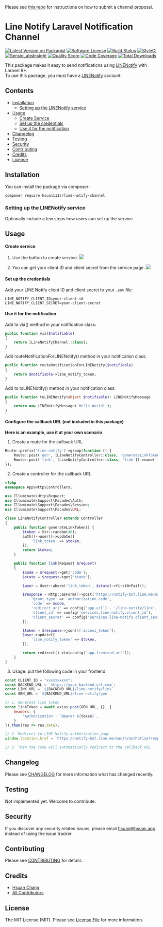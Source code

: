 Please see [this repo](https://github.com/laravel-notification-channels/channels) for instructions on how to submit a
channel proposal.

# Line Notify Laravel Notification Channel

[![Latest Version on Packagist](https://img.shields.io/packagist/v/hsuan1117/line-notify-channel.svg?style=flat-square)](https://packagist.org/packages/hsuan1117/line-notify-channel)
[![Software License](https://img.shields.io/badge/license-MIT-brightgreen.svg?style=flat-square)](LICENSE.md)
[![Build Status](https://img.shields.io/travis/hsuan1117/line-notify-channel/master.svg?style=flat-square)](https://travis-ci.org/hsuan1117/line-notify-channel)
[![StyleCI](https://styleci.io/repos/:style_ci_id/shield)](https://styleci.io/repos/:style_ci_id)
[![SensioLabsInsight](https://img.shields.io/sensiolabs/i/:sensio_labs_id.svg?style=flat-square)](https://insight.sensiolabs.com/projects/:sensio_labs_id)
[![Quality Score](https://img.shields.io/scrutinizer/g/hsuan1117/line-notify-channel.svg?style=flat-square)](https://scrutinizer-ci.com/g/hsuan1117/line-notify-channel)
[![Code Coverage](https://img.shields.io/scrutinizer/coverage/g/hsuan1117/line-notify-channel/master.svg?style=flat-square)](https://scrutinizer-ci.com/g/hsuan1117/line-notify-channel/?branch=master)
[![Total Downloads](https://img.shields.io/packagist/dt/hsuan1117/line-notify-channel.svg?style=flat-square)](https://packagist.org/packages/hsuan1117/line-notify-channel)

This package makes it easy to send notifications using [LINENotify](https://notify-bot.line.me/) with Laravel 8+.  
To use this package, you must have a [LINENotify](https://notify-bot.line.me/) account.


## Contents

- [Installation](#installation)
    - [Setting up the LINENotify service](#setting-up-the-LINENotify-service)
- [Usage](#usage)
    - [Create Service](#create-service)
    - [Set up the credentials](#set-up-the-credentials)
    - [Use it for the notification](#use-it-for-the-notification)
- [Changelog](#changelog)
- [Testing](#testing)
- [Security](#security)
- [Contributing](#contributing)
- [Credits](#credits)
- [License](#license)

## Installation

You can install the package via composer:

```bash
composer require hsuan1117/line-notify-channel
```

### Setting up the LINENotify service

Optionally include a few steps how users can set up the service.

## Usage


#### Create service

1. Use the button to create service.
   ![](.README_images/717d8859.png)

2. You can get your client ID and client secret from the service page.
   ![](.README_images/0c54c9e2.png)

#### Set up the credentials

Add your LINE Notify client ID and client secret to your `.env` file:

```dotenv
LINE_NOTIFY_CLIENT_ID=your-client-id
LINE_NOTIFY_CLIENT_SECRET=your-client-secret
```

#### Use it for the notification
Add to via() method in your notification class:

```php
public function via($notifiable)
{
    return [LineNotifyChannel::class];
}
```

Add routeNotificationForLINENotify() method in your notification class:
```php
public function routeNotificationForLINENotify($notifiable)
{
    return $notifiable->line_notify_token;
}
```

Add to toLINENotify() method in your notification class:
```php
public function toLINENotify(object $notifiable): LINENotifyMessage
{
    return new LINENotifyMessage('Hello World!');
}
```


#### Configure the callback URL (not included in this package)

**Here is an example, use it at your own scenario**

1. Create a route for the callback URL

```php
Route::prefix('line-notify')->group(function () {
    Route::post('gen', [LineNotifyController::class, 'generateLinkToken'])->name('line-notify.callback')->middleware('auth:sanctum');
    Route::post('link', [LineNotifyController::class, 'link'])->name('line-notify.callback');
});
```

2. Create a controller for the callback URL

```php
<?php
namespace App\Http\Controllers;

use Illuminate\Http\Request;
use Illuminate\Support\Facades\Auth;
use Illuminate\Support\Facades\Session;
use Illuminate\Support\Facades\URL;

class LineNotifyController extends Controller
{
    public function generateLinkToken() {
        $token = Str::random(40);
        auth()->user()->update([
            'link_token' => $token,
        ]);
        return $token;
    }

    public function link(Request $request)
    {
        $code = $request->get('code');
        $state = $request->get('state');

        $user = User::where('link_token', $state)->firstOrFail();

        $response = Http::asForm()->post('https://notify-bot.line.me/oauth/token', [
            'grant_type' => 'authorization_code',
            'code' => $code,
            'redirect_uri' => config('app.url') . '/line-notify/link',
            'client_id' => config('services.line-notify.client_id'),
            'client_secret' => config('services.line-notify.client_secret'),
        ]);

        $token = $response->json()['access_token'];
        $user->update([
            'line_notify_token' => $token,
        ]);

        return redirect()->to(config('app.frontend_url'));
    }
}
```

3. Usage: put the following code in your frontend

```javascript
const CLIENT_ID = "xxxxxxxxxx";
const BACKEND_URL = `https://your-backend-url.com`;
const LINK_URL = `${BACKEND_URL}/line-notify/link`
const GEN_URL = `${BACKEND_URL}/line-notify/gen`

// 1. Generate link token
const linkToken = await axios.post(GEN_URL, {}, {
    headers: {
        'Authorization': `Bearer ${token}`,
    }
}).then(res => res.data);

// 2. Redirect to LINE Notify authorization page
window.location.href = `https://notify-bot.line.me/oauth/authorize?response_type=code&client_id=${CLIENT_ID}&redirect_uri=${encodeURIComponent(LINK_URL)}&scope=notify&state=${linkToken}&response_mode=form_post`;

// 3. Then the code will automatically redirect to the callback URL
```

## Changelog

Please see [CHANGELOG](CHANGELOG.md) for more information what has changed recently.

## Testing

Not implemented yet. Welcome to contribute.

## Security

If you discover any security related issues, please email hsuan@hsuan.app instead of using the issue tracker.

## Contributing

Please see [CONTRIBUTING](CONTRIBUTING.md) for details.

## Credits

- [Hsuan Chang](https://github.com/hsuan1117)
- [All Contributors](../../contributors)

## License

The MIT License (MIT). Please see [License File](LICENSE.md) for more information.
